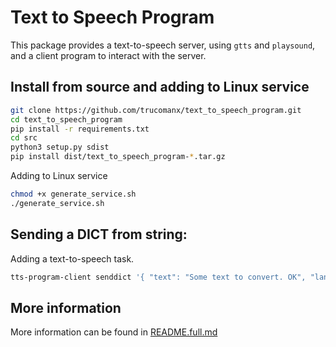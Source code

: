 # Text to Speech Program

This package provides a text-to-speech server, using `gtts` and `playsound`, and a client program to interact with the server.

## Install from source and adding to Linux service

```bash
git clone https://github.com/trucomanx/text_to_speech_program.git
cd text_to_speech_program
pip install -r requirements.txt
cd src
python3 setup.py sdist
pip install dist/text_to_speech_program-*.tar.gz
```
Adding to Linux service

```bash
chmod +x generate_service.sh
./generate_service.sh
```

## Sending a DICT from string:
Adding a text-to-speech task.

```bash
tts-program-client senddict '{ "text": "Some text to convert. OK", "language": "en", "split_pattern": ["."], "speed":1.25 }'
```

## More information
More information can be found in [README.full.md](README.full.md)
